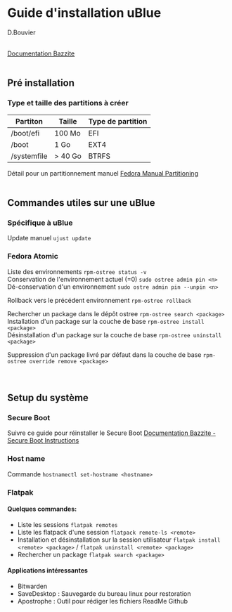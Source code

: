 # Guide d'installation uBlue

D.Bouvier
<br><br>

[Documentation Bazzite](https://docs.bazzite.gg)
<br><br>

## Pré installation

### Type et taille des partitions à créer

|  Partiton          |    Taille          | Type de partition  |
|--------------------|--------------------|--------------------|
|  /boot/efi         |         100 Mo     |        EFI         |
|  /boot             |           1 Go     |        EXT4        |
|  /systemfile       |        > 40 Go     |       BTRFS        |

Détail pour un partitionnement manuel [Fedora Manual Partitioning](https://docs.fedoraproject.org/en-US/fedora-silverblue/installation/)
<br><br>

## Commandes utiles sur une uBlue

### Spécifique à uBlue
Update manuel `ujust update`

### Fedora Atomic
Liste des environnements `rpm-ostree status -v`  
Conservation de l'environnement actuel (<n>=0) `sudo ostree admin pin <n>`  
Dé-conservation d'un environnement `sudo ostre admin pin --unpin <n>`  
>
Rollback vers le précédent environnement `rpm-ostree rollback`  
>
Rechercher un package dans le dépôt ostree `rpm-ostree search <package>`  
Installation d'un package sur la couche de base `rpm-ostree install <package>`  
Désinstallation d'un package sur la couche de base `rpm-ostree uninstall <package>`  
>
Suppression d'un package livré par défaut dans la couche de base `rpm-ostree override remove <package>`  
<br><br>


## Setup du système

### Secure Boot
Suivre ce guide pour réinstaller le Secure Boot
[Documentation Bazzite - Secure Boot Instructions](https://docs.bazzite.gg/General/Installation_Guide/secure_boot/#method-b-after-installation-method)

### Host name
Commande `hostnamectl set-hostname <hostname>`

### Flatpak

#### Quelques commandes:  
- Liste les sessions `flatpak remotes`
- Liste les flatpack d'une session `flatpack remote-ls <remote>`  
- Installation et désinstallation sur la session utilisateur `flatpak install <remote> <package>` / `flatpak uninstall <remote> <package>`
- Rechercher un package `flatpak search <package>`
>   
#### Applications intéressantes  
- Bitwarden
- SaveDesktop : Sauvegarde du bureau linux pour restoration
- Apostrophe : Outil pour rédiger les fichiers ReadMe Github



<br><br>
